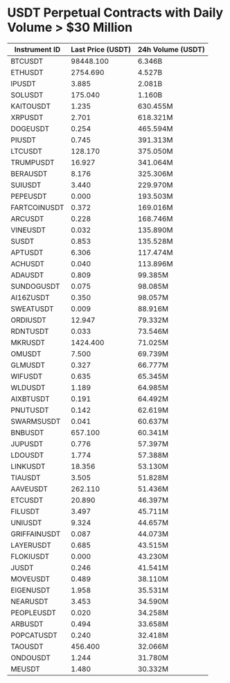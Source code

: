 # USDT Perpetual Contracts with Daily Volume > $30 Million

| Instrument ID | Last Price (USDT) | 24h Volume (USDT) |
|---------------|-------------------|-------------------|
| BTCUSDT | 98448.100 | 6.346B |
| ETHUSDT | 2754.690 | 4.527B |
| IPUSDT | 3.885 | 2.081B |
| SOLUSDT | 175.040 | 1.160B |
| KAITOUSDT | 1.235 | 630.455M |
| XRPUSDT | 2.701 | 618.321M |
| DOGEUSDT | 0.254 | 465.594M |
| PIUSDT | 0.745 | 391.313M |
| LTCUSDT | 128.170 | 375.050M |
| TRUMPUSDT | 16.927 | 341.064M |
| BERAUSDT | 8.176 | 325.306M |
| SUIUSDT | 3.440 | 229.970M |
| PEPEUSDT | 0.000 | 193.503M |
| FARTCOINUSDT | 0.372 | 169.016M |
| ARCUSDT | 0.228 | 168.746M |
| VINEUSDT | 0.032 | 135.890M |
| SUSDT | 0.853 | 135.528M |
| APTUSDT | 6.306 | 117.474M |
| ACHUSDT | 0.040 | 113.896M |
| ADAUSDT | 0.809 | 99.385M |
| SUNDOGUSDT | 0.075 | 98.085M |
| AI16ZUSDT | 0.350 | 98.057M |
| SWEATUSDT | 0.009 | 88.916M |
| ORDIUSDT | 12.947 | 79.332M |
| RDNTUSDT | 0.033 | 73.546M |
| MKRUSDT | 1424.400 | 71.025M |
| OMUSDT | 7.500 | 69.739M |
| GLMUSDT | 0.327 | 66.777M |
| WIFUSDT | 0.635 | 65.345M |
| WLDUSDT | 1.189 | 64.985M |
| AIXBTUSDT | 0.191 | 64.492M |
| PNUTUSDT | 0.142 | 62.619M |
| SWARMSUSDT | 0.041 | 60.637M |
| BNBUSDT | 657.100 | 60.341M |
| JUPUSDT | 0.776 | 57.397M |
| LDOUSDT | 1.774 | 57.388M |
| LINKUSDT | 18.356 | 53.130M |
| TIAUSDT | 3.505 | 51.828M |
| AAVEUSDT | 262.110 | 51.436M |
| ETCUSDT | 20.890 | 46.397M |
| FILUSDT | 3.497 | 45.711M |
| UNIUSDT | 9.324 | 44.657M |
| GRIFFAINUSDT | 0.087 | 44.073M |
| LAYERUSDT | 0.685 | 43.515M |
| FLOKIUSDT | 0.000 | 43.230M |
| JUSDT | 0.246 | 41.541M |
| MOVEUSDT | 0.489 | 38.110M |
| EIGENUSDT | 1.958 | 35.531M |
| NEARUSDT | 3.453 | 34.590M |
| PEOPLEUSDT | 0.020 | 34.258M |
| ARBUSDT | 0.494 | 33.658M |
| POPCATUSDT | 0.240 | 32.418M |
| TAOUSDT | 456.400 | 32.066M |
| ONDOUSDT | 1.244 | 31.780M |
| MEUSDT | 1.480 | 30.332M |
